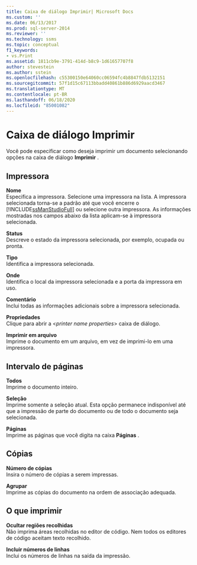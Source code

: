 ```yaml
---
title: Caixa de diálogo Imprimir| Microsoft Docs
ms.custom: ''
ms.date: 06/13/2017
ms.prod: sql-server-2014
ms.reviewer: ''
ms.technology: ssms
ms.topic: conceptual
f1_keywords:
- vs.Print
ms.assetid: 1811cb9e-3791-414d-b8c9-1d61657707f8
author: stevestein
ms.author: sstein
ms.openlocfilehash: c55300150e64060cc06594fc4b8847fdb5132151
ms.sourcegitcommit: 57f1d15c67113bbadd40861b886d6929aacd3467
ms.translationtype: MT
ms.contentlocale: pt-BR
ms.lasthandoff: 06/18/2020
ms.locfileid: "85001082"
---
```

# <a name="print-dialog-box"></a>Caixa de diálogo Imprimir
  Você pode especificar como deseja imprimir um documento selecionando opções na caixa de diálogo **Imprimir** .  
  
## <a name="printer"></a>Impressora  
 **Nome**  
 Especifica a impressora. Selecione uma impressora na lista. A impressora selecionada torna-se a padrão até que você encerre o [!INCLUDE[ssManStudioFull](../../includes/ssmanstudiofull-md.md)] ou selecione outra impressora. As informações mostradas nos campos abaixo da lista aplicam-se à impressora selecionada.  
  
 **Status**  
 Descreve o estado da impressora selecionada, por exemplo, ocupada ou pronta.  
  
 **Tipo**  
 Identifica a impressora selecionada.  
  
 **Onde**  
 Identifica o local da impressora selecionada e a porta da impressora em uso.  
  
 **Comentário**  
 Inclui todas as informações adicionais sobre a impressora selecionada.  
  
 **Propriedades**  
 Clique para abrir a \<*printer name properties*> caixa de diálogo.  
  
 **Imprimir em arquivo**  
 Imprime o documento em um arquivo, em vez de imprimi-lo em uma impressora.  
  
## <a name="page-range"></a>Intervalo de páginas  
 **Todos**  
 Imprime o documento inteiro.  
  
 **Seleção**  
 Imprime somente a seleção atual. Esta opção permanece indisponível até que a impressão de parte do documento ou de todo o documento seja selecionada.  
  
 **Páginas**  
 Imprime as páginas que você digita na caixa **Páginas** .  
  
## <a name="copies"></a>Cópias  
 **Número de cópias**  
 Insira o número de cópias a serem impressas.  
  
 **Agrupar**  
 Imprime as cópias do documento na ordem de associação adequada.  
  
## <a name="print-what"></a>O que imprimir  
 **Ocultar regiões recolhidas**  
 Não imprima áreas recolhidas no editor de código. Nem todos os editores de código aceitam texto recolhido.  
  
 **Incluir números de linhas**  
 Inclui os números de linhas na saída da impressão.  
  
  
